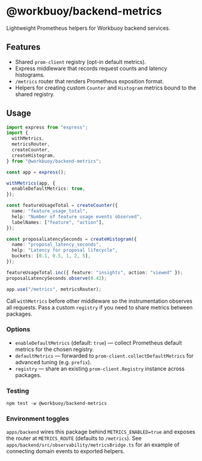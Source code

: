 # @workbuoy/backend-metrics

Lightweight Prometheus helpers for Workbuoy backend services.

## Features

- Shared `prom-client` registry (opt-in default metrics).
- Express middleware that records request counts and latency histograms.
- `/metrics` router that renders Prometheus exposition format.
- Helpers for creating custom `Counter` and `Histogram` metrics bound to the shared registry.

## Usage

```ts
import express from "express";
import {
  withMetrics,
  metricsRouter,
  createCounter,
  createHistogram,
} from "@workbuoy/backend-metrics";

const app = express();

withMetrics(app, {
  enableDefaultMetrics: true,
});

const featureUsageTotal = createCounter({
  name: "feature_usage_total",
  help: "Number of feature usage events observed",
  labelNames: ["feature", "action"],
});

const proposalLatencySeconds = createHistogram({
  name: "proposal_latency_seconds",
  help: "Latency for proposal lifecycle",
  buckets: [0.1, 0.5, 1, 2, 5],
});

featureUsageTotal.inc({ feature: "insights", action: "viewed" });
proposalLatencySeconds.observe(0.42);

app.use("/metrics", metricsRouter);
```

Call `withMetrics` before other middleware so the instrumentation observes all requests. Pass a custom `registry` if you need to share metrics between packages.

### Options

- `enableDefaultMetrics` (default: `true`) — collect Prometheus default metrics for the chosen registry.
- `defaultMetrics` — forwarded to `prom-client.collectDefaultMetrics` for advanced tuning (e.g. `prefix`).
- `registry` — share an existing `prom-client.Registry` instance across packages.

### Testing

```
npm test -w @workbuoy/backend-metrics
```

### Environment toggles

`apps/backend` wires this package behind `METRICS_ENABLED=true` and exposes the router at `METRICS_ROUTE` (defaults to `/metrics`).
See `apps/backend/src/observability/metricsBridge.ts` for an example of connecting domain events to exported helpers.
